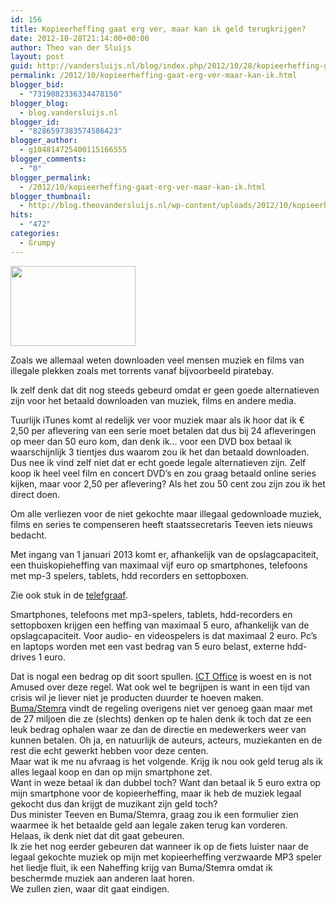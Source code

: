 ```yaml
---
id: 156
title: Kopieerheffing gaat erg ver, maar kan ik geld terugkrijgen?
date: 2012-10-28T21:14:00+00:00
author: Theo van der Sluijs
layout: post
guid: http://vandersluijs.nl/blog/index.php/2012/10/28/kopieerheffing-gaat-erg-ver-maar-kan-ik/
permalink: /2012/10/kopieerheffing-gaat-erg-ver-maar-kan-ik.html
blogger_bid:
  - "7319082336334478150"
blogger_blog:
  - blog.vandersluijs.nl
blogger_id:
  - "8286597383574586423"
blogger_author:
  - g104814725400115166555
blogger_comments:
  - "0"
blogger_permalink:
  - /2012/10/kopieerheffing-gaat-erg-ver-maar-kan-ik.html
blogger_thumbnail:
  - http://blog.theovandersluijs.nl/wp-content/uploads/2012/10/kopieerheffing-300x193.jpg
hits:
  - "472"
categories:
  - Grumpy
---
```

<div>
  <a href=https://vandersluijs.resultants-e.nl/2012/10/kopieerheffing.jpg"><img border="0" height="128" src=https://vandersluijs.resultants-e.nl/2012/10/kopieerheffing-300x193.jpg" width="200" /></a>
</div>

Zoals we allemaal weten downloaden veel mensen muziek en films van illegale plekken zoals met torrents vanaf bijvoorbeeld piratebay.

Ik zelf denk dat dit nog steeds gebeurd omdat er geen goede alternatieven zijn voor het betaald downloaden van muziek, films en andere media.

Tuurlijk iTunes komt al redelijk ver voor muziek maar als ik hoor dat ik € 2,50 per aflevering van een serie moet betalen dat dus bij 24 afleveringen op meer dan 50 euro kom, dan denk ik&#8230; voor een DVD box betaal ik waarschijnlijk 3 tientjes dus waarom zou ik het dan betaald downloaden.  
<a name="more"></a>Dus nee ik vind zelf niet dat er echt goede legale alternatieven zijn. Zelf koop ik heel veel film en concert DVD&#8217;s en zou graag betaald online series kijken, maar voor 2,50 per aflevering? Als het zou 50 cent zou zijn zou ik het direct doen.

Om alle verliezen voor de niet gekochte maar illegaal gedownloade muziek, films en series te compenseren heeft staatssecretaris Teeven iets nieuws bedacht.

Met ingang van 1 januari 2013 komt er, afhankelijk van de opslagcapaciteit, een thuiskopieheffing van maximaal vijf euro op smartphones, telefoons met mp-3 spelers, tablets, hdd recorders en settopboxen.

<div>
  Zie ook stuk in de <a href="http://www.telegraaf.nl/digitaal/13115970/__Nieuwe_heffing_op_smartphones_en_laptops__.html" target="_blank">telefgraaf</a>.
</div>

Smartphones, telefoons met mp3-spelers, tablets, hdd-recorders en settopboxen krijgen een heffing van maximaal 5 euro, afhankelijk van de opslagcapaciteit. Voor audio- en videospelers is dat maximaal 2 euro. Pc&#8217;s en laptops worden met een vast bedrag van 5 euro belast, externe hdd-drives 1 euro.

<div>
</div>

<div>
  Dat is nogal een bedrag op dit soort spullen. <a href="http://www.computable.nl/artikel/nieuws/infrastructuur/4576522/2379248/ictoffice-woest-over-kopieerheffing.html" target="_blank">ICT Office</a> is woest en is not Amused over deze regel. Wat ook wel te begrijpen is want in een tijd van crisis wil je liever niet je producten duurder te hoeven maken.
</div>

<div>
</div>

<div>
  <a href="http://www.telegraaf.nl/digitaal/13120886/___Kopieheffing_te_laag___.html" target="_blank">Buma/Stemra</a> vindt de regeling overigens niet ver genoeg gaan maar met de 27 miljoen die ze (slechts) denken op te halen denk ik toch dat ze een leuk bedrag ophalen waar ze dan de directie en medewerkers weer van kunnen betalen. Oh ja, en natuurlijk de auteurs, acteurs, muziekanten en de rest die echt gewerkt hebben voor deze centen.
</div>

<div>
</div>

<div>
  Maar wat ik me nu afvraag is het volgende. Krijg ik nou ook geld terug als ik alles legaal koop en dan op mijn smartphone zet.
</div>

<div>
</div>

<div>
  Want in weze betaal ik dan dubbel toch? Want dan betaal ik 5 euro extra op mijn smartphone voor de kopieerheffing, maar ik heb de muziek legaal gekocht dus dan krijgt de muzikant zijn geld toch?
</div>

<div>
</div>

<div>
  Dus minister Teeven en Buma/Stemra, graag zou ik een formulier zien waarmee ik het betaalde geld aan legale zaken terug kan vorderen.
</div>

<div>
</div>

<div>
  Helaas, ik denk niet dat dit gaat gebeuren. 
</div>

<div>
</div>

<div>
  Ik zie het nog eerder gebeuren dat wanneer ik op de fiets luister naar de legaal gekochte muziek op mijn met kopieerheffing verzwaarde MP3 speler het liedje fluit, ik een Naheffing krijg van Buma/Stemra omdat ik beschermde muziek aan anderen laat horen.
</div>

<div>
</div>

<div>
  We zullen zien, waar dit gaat eindigen.
</div>